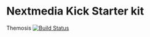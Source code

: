 Nextmedia Kick Starter kit
==================

Themosis [![Build Status](https://travis-ci.org/themosis/themosis.svg?branch=dev)](https://travis-ci.org/themosis/themosis)

